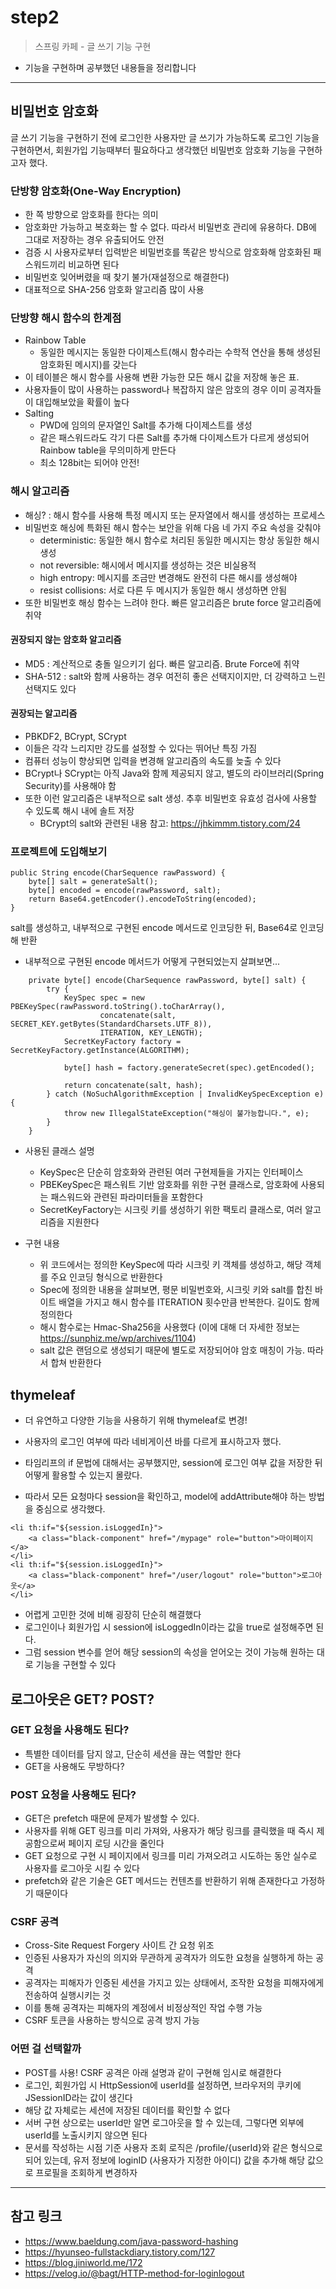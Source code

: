 # step2
> 스프링 카페 - 글 쓰기 기능 구현
- 기능을 구현하며 공부했던 내용들을 정리합니다
---

## 비밀번호 암호화
글 쓰기 기능을 구현하기 전에 로그인한 사용자만 글 쓰기가 가능하도록 로그인 기능을 구현하면서, 회원가입 기능때부터 필요하다고 생각했던 비밀번호 암호화 기능을 구현하고자 했다.
 
### 단방향 암호화(One-Way Encryption)
- 한 쪽 방향으로 암호화를 한다는 의미
- 암호화만 가능하고 복호화는 할 수 없다. 따라서 비밀번호 관리에 유용하다. DB에 그대로 저장하는 경우 유출되어도 안전
- 검증 시 사용자로부터 입력받은 비밀번호를 똑같은 방식으로 암호화해 암호화된 패스워드끼리 비교하면 된다
- 비밀번호 잊어버렸을 때 찾기 불가(재설정으로 해결한다)
- 대표적으로 SHA-256 암호화 알고리즘 많이 사용

### 단방향 해시 함수의 한계점
- Rainbow Table
  - 동일한 메시지는 동일한 다이제스트(해시 함수라는 수학적 연산을 통해 생성된 암호화된 메시지)를 갖는다
- 이 테이블은 해시 함수를 사용해 변환 가능한 모든 해시 값을 저장해 놓은 표.
- 사용자들이 많이 사용하는 password나 복잡하지 않은 암호의 경우 이미 공격자들이 대입해보았을 확률이 높다
- Salting
  - PWD에 임의의 문자열인 Salt를 추가해 다이제스트를 생성
  - 같은 패스워드라도 각기 다른 Salt를 추가해 다이제스트가 다르게 생성되어 Rainbow table을 무의미하게 만든다
  - 최소 128bit는 되어야 안전!

### 해시 알고리즘
- 해싱? : 해시 함수를 사용해 특정 메시지 또는 문자열에서 해시를 생성하는 프로세스
- 비밀번호 해싱에 특화된 해시 함수는 보안을 위해 다음 네 가지 주요 속성을 갖춰야
  - deterministic: 동일한 해시 함수로 처리된 동일한 메시지는 항상 동일한 해시 생성
  - not reversible: 해시에서 메시지를 생성하는 것은 비실용적
  - high entropy: 메시지를 조금만 변경해도 완전히 다른 해시를 생성해야
  - resist collisions: 서로 다른 두 메시지가 동일한 해시 생성하면 안됨
- 또한 비밀번호 해싱 함수는 느려야 한다. 빠른 알고리즘은 brute force 알고리즘에 취약

#### 권장되지 않는 암호화 알고리즘
- MD5 : 계산적으로 충돌 일으키기 쉽다. 빠른 알고리즘. Brute Force에 취약
- SHA-512 : salt와 함께 사용하는 경우 여전히 좋은 선택지이지만, 더 강력하고 느린 선택지도 있다

#### 권장되는 알고리즘
- PBKDF2, BCrypt, SCrypt
- 이들은 각각 느리지만 강도를 설정할 수 있다는 뛰어난 특징 가짐
- 컴퓨터 성능이 향상되면 입력을 변경해 알고리즘의 속도를 늦출 수 있다
- BCrypt나 SCrypt는 아직 Java와 함께 제공되지 않고, 별도의 라이브러리(Spring Security)를 사용해야 함
- 또한 이런 알고리즘은 내부적으로 salt 생성. 추후 비밀번호 유효성 검사에 사용할 수 있도록 해시 내에 솔트 저장
  - BCrypt의 salt와 관련된 내용 참고: https://jhkimmm.tistory.com/24

### 프로젝트에 도입해보기
```
public String encode(CharSequence rawPassword) {
    byte[] salt = generateSalt();
    byte[] encoded = encode(rawPassword, salt);
    return Base64.getEncoder().encodeToString(encoded);
}
```
salt를 생성하고, 내부적으로 구현된 encode 메서드로 인코딩한 뒤, Base64로 인코딩해 반환

- 내부적으로 구현된 encode 메서드가 어떻게 구현되었는지 살펴보면...
```
    private byte[] encode(CharSequence rawPassword, byte[] salt) {
        try {
            KeySpec spec = new PBEKeySpec(rawPassword.toString().toCharArray(),
                    concatenate(salt, SECRET_KEY.getBytes(StandardCharsets.UTF_8)),
                    ITERATION, KEY_LENGTH);
            SecretKeyFactory factory = SecretKeyFactory.getInstance(ALGORITHM);

            byte[] hash = factory.generateSecret(spec).getEncoded();

            return concatenate(salt, hash);
        } catch (NoSuchAlgorithmException | InvalidKeySpecException e) {
            throw new IllegalStateException("해싱이 불가능합니다.", e);
        }
    }
```
- 사용된 클래스 설명
  - KeySpec은 단순히 암호화와 관련된 여러 구현제들을 가지는 인터페이스
  - PBEKeySpec은 패스워트 기반 암호화를 위한 구현 클래스로, 암호화에 사용되는 패스워드와 관련된 파라미터들을 포함한다
  - SecretKeyFactory는 시크릿 키를 생성하기 위한 팩토리 클래스로, 여러 알고리즘을 지원한다

- 구현 내용
  - 위 코드에서는 정의한 KeySpec에 따라 시크릿 키 객체를 생성하고, 해당 객체를 주요 인코딩 형식으로 반환한다
  - Spec에 정의한 내용을 살펴보면, 평문 비밀번호와, 시크릿 키와 salt를 합친 바이트 배열을 가지고 해시 함수를 ITERATION 횟수만큼 반복한다. 길이도 함께 정의한다
  - 해시 함수로는 Hmac-Sha256을 사용했다 (이에 대해 더 자세한 정보는 https://sunphiz.me/wp/archives/1104)
  - salt 값은 랜덤으로 생성되기 때문에 별도로 저장되어야 암호 매칭이 가능. 따라서 합쳐 반환한다

## thymeleaf
- 더 유연하고 다양한 기능을 사용하기 위해 thymeleaf로 변경!

- 사용자의 로그인 여부에 따라 네비게이션 바를 다르게 표시하고자 했다.
- 타임리프의 if 문법에 대해서는 공부했지만, session에 로그인 여부 값을 저장한 뒤 어떻게 활용할 수 있는지 몰랐다.
- 따라서 모든 요청마다 session을 확인하고, model에 addAttribute해야 하는 방법을 중심으로 생각했다.
```
<li th:if="${session.isLoggedIn}">
    <a class="black-component" href="/mypage" role="button">마이페이지</a>
</li>
<li th:if="${session.isLoggedIn}">
    <a class="black-component" href="/user/logout" role="button">로그아웃</a>
</li>
```
- 어렵게 고민한 것에 비해 굉장히 단순히 해결했다
- 로그인이나 회원가입 시 session에 isLoggedIn이라는 값을 true로 설정해주면 된다.
- 그럼 session 변수를 얻어 해당 session의 속성을 얻어오는 것이 가능해 원하는 대로 기능을 구현할 수 있다

## 로그아웃은 GET? POST?
### GET 요청을 사용해도 된다?
- 특별한 데이터를 담지 않고, 단순히 세션을 끊는 역할만 한다
- GET을 사용해도 무방하다?

### POST 요청을 사용해도 된다?
- GET은 prefetch 때문에 문제가 발생할 수 있다.
- 사용자를 위해 GET 링크를 미리 가져와, 사용자가 해당 링크를 클릭했을 때 즉시 제공함으로써 페이지 로딩 시간을 줄인다
- GET 요청으로 구현 시 페이지에서 링크를 미리 가져오려고 시도하는 동안 실수로 사용자를 로그아웃 시킬 수 있다
- prefetch와 같은 기술은 GET 메서드는 컨텐츠를 반환하기 위해 존재한다고 가정하기 때문이다

### CSRF 공격
- Cross-Site Request Forgery 사이트 간 요청 위조
- 인증된 사용자가 자신의 의지와 무관하게 공격자가 의도한 요청을 실행하게 하는 공격
- 공격자는 피해자가 인증된 세션을 가지고 있는 상태에서, 조작한 요청을 피해자에게 전송하여 실행시키는 것
- 이를 통해 공격자는 피해자의 계정에서 비정상적인 작업 수행 가능
- CSRF 토큰을 사용하는 방식으로 공격 방지 가능

### 어떤 걸 선택할까
- POST를 사용! CSRF 공격은 아래 설명과 같이 구현해 임시로 해결한다
- 로그인, 회원가입 시 HttpSession에 userId를 설정하면, 브라우저의 쿠키에 JSessionID라는 값이 생긴다
- 해당 값 자체로는 세션에 저장된 데이터를 확인할 수 없다
- 서버 구현 상으로는 userId만 알면 로그아웃을 할 수 있는데, 그렇다면 외부에 userId를 노출시키지 않으면 된다
- 문서를 작성하는 시점 기준 사용자 조회 로직은 /profile/{userId}와 같은 형식으로 되어 있는데, 유저 정보에 loginID (사용자가 지정한 아이디) 값을 추가해 해당 값으로 프로필을 조회하게 변경하자

---
## 참고 링크
- https://www.baeldung.com/java-password-hashing
- https://hyunseo-fullstackdiary.tistory.com/127
- https://blog.jiniworld.me/172
- https://velog.io/@bagt/HTTP-method-for-loginlogout